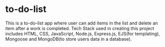 # to-do-list

This is a to-do-list app where user can add items in the list and delete an item after a work is completed. Tech Stack used in creating this project includes HTML, CSS, JavaScript, Node.js, Express.js, EJS(for templating), Mongoose and MongoDB(to store users data in a database).
